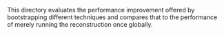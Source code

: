 This directory evaluates the performance improvement offered by bootstrapping different techniques and compares that to the performance of merely running the reconstruction once globally.